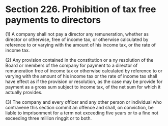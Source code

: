 # Section 226. Prohibition of tax free payments to directors

\(1\) A company shall not pay a director any remuneration, whether as director or otherwise, free of income tax, or otherwise calculated by reference to or varying with the amount of his income tax, or the rate of income tax.

\(2\) Any provision contained in the constitution or a ny resolution of the Board or members of the company for payment to a director of remuneration free of income tax or otherwise calculated by reference to or varying with the amount of his income tax or the rate of income tax shall have effect as if the provision or resolution, as the case may be provide for payment as a gross sum subject to income tax, of the net sum for which it actually provides.

\(3\) The company and every officer and any other person or individual who contravene this section commit an offence and shall, on conviction, be liable to imprisonment for a term not exceeding five years or to a fine not exceeding three million ringgit or to both.

